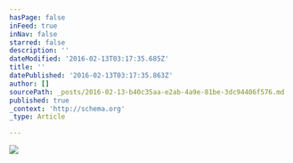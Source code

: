 ```yaml
---
hasPage: false
inFeed: true
inNav: false
starred: false
description: ''
dateModified: '2016-02-13T03:17:35.685Z'
title: ''
datePublished: '2016-02-13T03:17:35.863Z'
author: []
sourcePath: _posts/2016-02-13-b40c35aa-e2ab-4a9e-81be-3dc94406f576.md
published: true
_context: 'http://schema.org'
_type: Article

---
```

![](https://the-grid-user-content.s3-us-west-2.amazonaws.com/9f530264-afc8-4cf1-b9ed-7882fdeac93f.jpg)